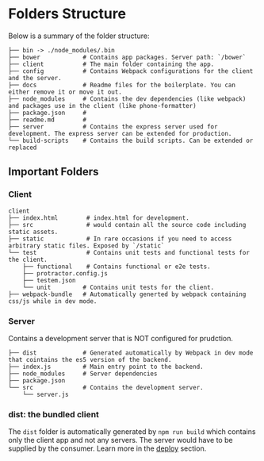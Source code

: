 # Folders Structure

Below is a summary of the folder structure:

```
├── bin -> ./node_modules/.bin
├── bower            # Contains app packages. Server path: `/bower`
├── client           # The main folder containing the app.
├── config           # Contains Webpack configurations for the client and the server.
├── docs             # Readme files for the boilerplate. You can either remove it or move it out.
├── node_modules     # Contains the dev dependencies (like webpack) and packages use in the client (like phone-formatter)
├── package.json     #
├── readme.md        #
├── server           # Contains the express server used for development. The express server can be extended for production.
└── build-scripts    # Contains the build scripts. Can be extended or replaced
```

## Important Folders

### Client

```
client
├── index.html        # index.html for development.
├── src               # would contain all the source code including static assets.
├── static            # In rare occasions if you need to access arbitrary static files. Exposed by `/static`
└── test              # Contains unit tests and functional tests for the client.
    ├── functional    # Contains functional or e2e tests.
    ├── protractor.config.js
    ├── testem.json
    └── unit         # Contains unit tests for the client.
├── webpack-bundle   # Automatically generted by webpack containing css/js while in dev mode.
```

### Server

Contains a development server that is NOT configured for prudction.

```
├── dist             # Generated automatically by Webpack in dev mode that cointains the es5 version of the backend.
├── index.js         # Main entry point to the backend.
├── node_modules     # Server dependencies
├── package.json
└── src              # Contains the development server.
    └── server.js
```

### dist: the bundled client

The `dist` folder is automatically generated by `npm run build` which contains only the client app and not any servers. The server would have to be supplied by the consumer. Learn more in the [deploy](./deploy.md) section.
